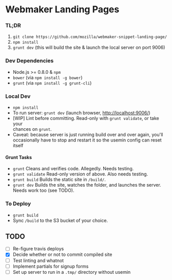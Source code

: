 # Webmaker Landing Pages

### TL;DR

1. `git clone https://github.com/mozilla/webmaker-snippet-landing-page/`
2. `npm install`
3. `grunt dev` (this will build the site & launch the local server on port 9006)


### Dev Dependencies

- Node.js >= 0.8.0 & `npm`
- `bower` (via `npm install -g bower`)
- `grunt` (via `npm install -g grunt-cli`)

### Local Dev

- `npm install`
- To run server: `grunt dev` (launch browser, <http://localhost:9006/>)
- [WIP] Lint before committing. Read-only with `grunt validate`, or take your  
chances on `grunt`.
- Caveat: because server is just running build over and over again, you'll
occasionally have to stop and restart it so the usemin config can reset itself

#### Grunt Tasks

- `grunt` Cleans and verifies code. Allegedly. Needs testing.
- `grunt validate` Read-only version of above. Also needs testing.
- `grunt build` Builds the static site in `/build/`.
- `grunt dev` Builds the site, watches the folder, and launches the server. Needs work too (see TODO).

### To Deploy

- `grunt build`
- Sync `/build` to the S3 bucket of your choice.

## TODO

- [ ] Re-figure travis deploys
- [x] Decide whether or not to commit compiled site
- [ ] Test linting and whatnot
- [ ] Implement partials for signup forms
- [ ] Set up server to run in a `.tmp/` directory without usemin
